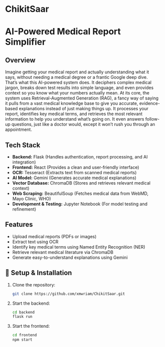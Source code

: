 # ChikitSaar
# AI-Powered Medical Report Simplifier

##  Overview
Imagine getting your medical report and actually understanding what it says, without needing a medical degree or a frantic Google deep dive. That’s what this AI-powered system does. It deciphers complex medical jargon, breaks down test results into simple language, and even provides context so you know what your numbers actually mean.
At its core, the system uses Retrieval-Augmented Generation (RAG), a fancy way of saying it pulls from a vast medical knowledge base to give you accurate, evidence-based explanations instead of just making things up. It processes your report, identifies key medical terms, and retrieves the most relevant information to help you understand what’s going on. It even answers follow-up questions, just like a doctor would, except it won’t rush you through an appointment.

##  Tech Stack
- **Backend:** Flask (Handles authentication, report processing, and AI integration)
- **Frontend:** React (Provides a clean and user-friendly interface)
- **OCR:** Tesseract (Extracts text from scanned medical reports)
- **AI Model:** Gemini (Generates accurate medical explanations)
- **Vector Database:** ChromaDB (Stores and retrieves relevant medical context)
- **Web Scraping:** BeautifulSoup (Fetches medical data from WebMD, Mayo Clinic, WHO)
- **Development & Testing:** Jupyter Notebook (For model testing and refinement)

## Features
- Upload medical reports (PDFs or images)
- Extract text using OCR
- Identify key medical terms using Named Entity Recognition (NER)
- Retrieve relevant medical literature via ChromaDB
- Generate easy-to-understand explanations using Gemini


## 📝 Setup & Installation
1. Clone the repository:
   ```sh
   git clone https://github.com/xmwriam/ChikitSaar.git
2. Start the backend:
    ```sh
    cd backend
    flask run

3. Start the frontend:
    ```sh
    cd frontend
    npm start

